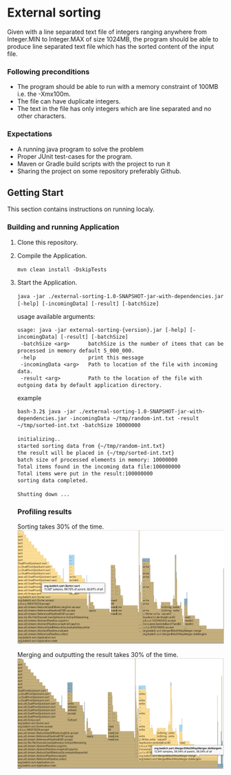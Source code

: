 # External sorting

Given with a line separated text file of integers ranging anywhere from Integer.MIN to
Integer.MAX of size 1024MB, the program should be able to produce line separated text
file which has the sorted content of the input file.

### Following preconditions
 + The program should be able to run with a memory constraint of 100MB i.e. the
-Xmx100m.
 + The file can have duplicate integers.
 + The text in the file has only integers which are line separated and no other
characters.

### Expectations
 + A running java program to solve the problem
 + Proper JUnit test-cases for the program.
 + Maven or Gradle build scripts with the project to run it
 + Sharing the project on some repository preferably Github.
 
 
 ## Getting Start
 This section contains instructions on running localy.
 
 ### Building and running Application
 1. Clone this repository.
 1. Compile the Application.
 
     `mvn clean install -DskipTests`
     
 1. Start the Application.
 
    `java -jar ./external-sorting-1.0-SNAPSHOT-jar-with-dependencies.jar [-help] [-incomingData] [-result] [-batchSize]`
    
    usage available arguments:
     ``` 
     usage: java -jar external-sorting-{version}.jar [-help] [-incomingData] [-result] [-batchSize]
      -batchSize <arg>      batchSize is the number of items that can be processed in memory default 5_000_000.
      -help                 print this message
      -incomingData <arg>   Path to location of the file with incoming data.
      -result <arg>         Path to the location of the file with outgoing data by default application directory.
     ``` 
     
     example
      ``` 
     bash-3.2$ java -jar ./external-sorting-1.0-SNAPSHOT-jar-with-dependencies.jar -incomingData ~/tmp/random-int.txt -result ~/tmp/sorted-int.txt -batchSize 10000000
    
     initializing..
     started sorting data from {~/tmp/random-int.txt}
     the result will be placed in {~/tmp/sorted-int.txt}
     batch size of processed elements in memory: 10000000
     Total items found in the incoming data file:100000000
     Total items were put in the result:100000000
     sorting data completed.
     
     Shutting down ...
     ``` 
    
    ### Profiling results
    Sorting takes 30% of the time.
    ![layers](images/sorting.png)
    
    Merging and outputting the result takes 30% of the time.
    ![layers](images/merging.png)